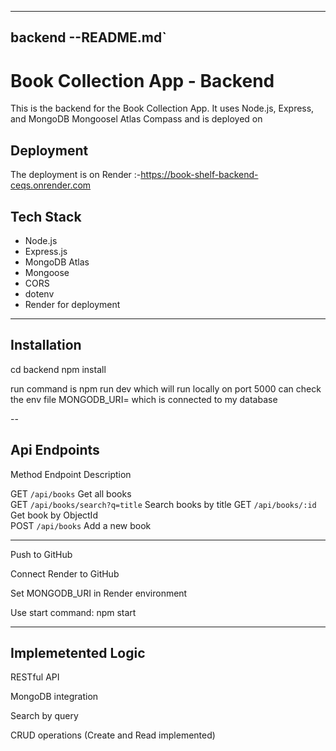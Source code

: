 
---

## backend --README.md`

# Book Collection App - Backend

This is the backend for the Book Collection App. It uses Node.js, Express, and MongoDB Mongoosel Atlas Compass and is deployed on 

## Deployment
The deployment is on Render :-https://book-shelf-backend-ceqs.onrender.com

## Tech Stack

- Node.js
- Express.js
- MongoDB Atlas
- Mongoose
- CORS
- dotenv
- Render for deployment

---

## Installation


cd backend
npm install


run command is 
npm run dev
which will run locally on port 5000
can check the env file
MONGODB_URI=
which is connected to my database

-- 

## Api Endpoints
 Method   Endpoint                     Description          

 GET     `/api/books`                 Get all books         
 GET     `/api/books/search?q=title`  Search books by title 
 GET     `/api/books/:id`             Get book by ObjectId  
 POST    `/api/books`                 Add a new book        

---

Push to GitHub

Connect Render to GitHub

Set MONGODB_URI in Render environment

Use start command: npm start



--------------
## Implemetented Logic

RESTful API

MongoDB integration

Search by query

CRUD operations (Create and Read implemented)